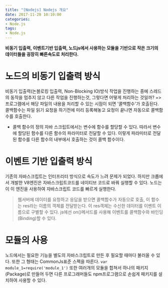 ```yaml
---
title: "[Nodejs] Nodejs 개요"
date: 2017-11-28 10:10:00
categories:
- Node.js
tags:
- Node.js
---
```

**비동기 입출력, 이벤트기반 입출력, 노드js에서 사용하는 모듈을 기반으로 작은 크기의 데이터들을 굉장히 빠른속도로 처리한다.**

# 노드의 비동기 입출력 방식
비동기 입출력(논블로킹 입출력, Non-Blocking IO)방식
작업을 진행하는 중에 스레드의 동작을 멈추지 않고 다른 작업을 진행하는것, 그렇다면 어떻게 처리하는 것일까?
=>프로그램에서 해당 파일의 내용을 처리할 수 있는 시점이 되면 '콜백함수'가 호출된다. 콜백함수는 파일  읽기 요청을 하기전에 미리 등록해놓고 요청이 끝나면 자동으로 콜백함수를 호출한다.

* 콜백 함수의 정의
자바 스크립트에서는 변수에 함수를 할당할 수 있다. 따라서 변수에 할당된 함수를 다른 함수의 파라미터로 전달할 수 있다. 이렇게 파라미터로 전달된 함수를 다른 함수의 내부에서 호출하는 것이 콜백 함수이다.

# 이벤트 기반 입출력 방식
기존의 자바스크립트는 인터프리터 방식으로 속도가 느려 문제가 되었다. 하지만 크롭에서 개발한 V8엔진은 자바스크립트코드를 네이티브 코드로 바꿔 실행할 수 있다. 노드는 이 이 엔진을 사용하여 자바스크립트 코드를 빠르게 실행한다.
>웹서버에 데이터를 요청하고 응답을 받으면 콜백함수가 자동으로 호출, 이 함수는 res라는 이름의 객체를 전달받는다. 이 res객체는 수신한 데이터를 이벤트 이름으로 구별할 수 있다. js에선 on()메서드를 사용해 이벤트를 콜백함수와 바인딩(Binding)할 수 있다.

# 모듈의 사용
노드에서는 필요한 기능을 별도의 자바스크립트로 만든 후 필요할 때마다 불러올 수 있다. 또한 그 형태는 CommonJs표준 스펙을 따른다.
`var module_1=require('module_1')`
또한 여러개의 모듈을 합쳐서 하나의 패키지(Package)로 만들어 두면 다른 프로그래머들도 npm프로그램으로 손쉽게 패키지를 설치하여 사용할 수 있다.
